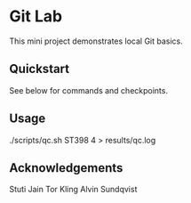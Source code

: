 # Git Lab
This mini project demonstrates local Git basics.

## Quickstart
See below for commands and checkpoints.

## Usage
./scripts/qc.sh ST398 4 > results/qc.log

## Acknowledgements
Stuti Jain
Tor Kling
Alvin Sundqvist
